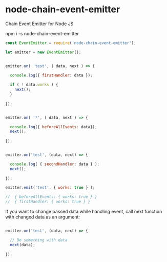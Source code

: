 # node-chain-event-emitter
Chain Event Emitter for Node JS

npm i -s node-chain-event-emitter

```js
const EventEmitter = require('node-chain-event-emitter');

let emitter = new EventEmitter();


emitter.on( 'test', ( data, next ) => {

  console.log({ firstHandler: data });
  
  if ( ! data.works ) {
    next();
  }
  
});


emitter.on( '*', ( data, next ) => {

  console.log({ beforeAllEvents: data});
  next();
  
});


emitter.on('test', (data, next) => {

  console.log( { secondHandler: data } );
  next();
  
});

emitter.emit('test', { works: true } );

//  { beforeAllEvents: { works: true } }
//  { firstHandler: { works: true } }

```
If you want to change passed data while handling event, call next function with changed data as an argument:

```js

emitter.on('test', (data, next) => {

  // Do something with data
  next(data);
  
});

```